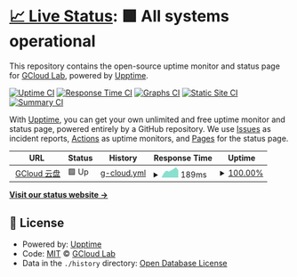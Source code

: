 # [📈 Live Status](https://gcloudlab.github.io/online-monitoring): <!--live status--> **🟩 All systems operational**

This repository contains the open-source uptime monitor and status page for [GCloud Lab](https://gcloudlab.github.io/online-monitoring), powered by [Upptime](https://github.com/upptime/upptime).

[![Uptime CI](https://github.com/gcloudlab/online-monitoring/workflows/Uptime%20CI/badge.svg)](https://github.com/gcloudlab/online-monitoring/actions?query=workflow%3A%22Uptime+CI%22)
[![Response Time CI](https://github.com/gcloudlab/online-monitoring/workflows/Response%20Time%20CI/badge.svg)](https://github.com/gcloudlab/online-monitoring/actions?query=workflow%3A%22Response+Time+CI%22)
[![Graphs CI](https://github.com/gcloudlab/online-monitoring/workflows/Graphs%20CI/badge.svg)](https://github.com/gcloudlab/online-monitoring/actions?query=workflow%3A%22Graphs+CI%22)
[![Static Site CI](https://github.com/gcloudlab/online-monitoring/workflows/Static%20Site%20CI/badge.svg)](https://github.com/gcloudlab/online-monitoring/actions?query=workflow%3A%22Static+Site+CI%22)
[![Summary CI](https://github.com/gcloudlab/online-monitoring/workflows/Summary%20CI/badge.svg)](https://github.com/gcloudlab/online-monitoring/actions?query=workflow%3A%22Summary+CI%22)

With [Upptime](https://upptime.js.org), you can get your own unlimited and free uptime monitor and status page, powered entirely by a GitHub repository. We use [Issues](https://github.com/gcloudlab/online-monitoring/issues) as incident reports, [Actions](https://github.com/gcloudlab/online-monitoring/actions) as uptime monitors, and [Pages](https://gcloudlab.github.io/online-monitoring) for the status page.

<!--start: status pages-->
<!-- This summary is generated by Upptime (https://github.com/upptime/upptime) -->
<!-- Do not edit this manually, your changes will be overwritten -->
<!-- prettier-ignore -->
| URL | Status | History | Response Time | Uptime |
| --- | ------ | ------- | ------------- | ------ |
| <img alt="" src="https://favicons.githubusercontent.com/gcloud.website" height="13"> [GCloud 云盘](https://gcloud.website) | 🟩 Up | [g-cloud.yml](https://github.com/gcloudlab/online-monitoring/commits/HEAD/history/g-cloud.yml) | <details><summary><img alt="Response time graph" src="./graphs/g-cloud/response-time-week.png" height="20"> 189ms</summary><br><a href="https://gcloudlab.github.io/online-monitoring/history/g-cloud"><img alt="Response time 270" src="https://img.shields.io/endpoint?url=https%3A%2F%2Fraw.githubusercontent.com%2Fgcloudlab%2Fonline-monitoring%2FHEAD%2Fapi%2Fg-cloud%2Fresponse-time.json"></a><br><a href="https://gcloudlab.github.io/online-monitoring/history/g-cloud"><img alt="24-hour response time 182" src="https://img.shields.io/endpoint?url=https%3A%2F%2Fraw.githubusercontent.com%2Fgcloudlab%2Fonline-monitoring%2FHEAD%2Fapi%2Fg-cloud%2Fresponse-time-day.json"></a><br><a href="https://gcloudlab.github.io/online-monitoring/history/g-cloud"><img alt="7-day response time 189" src="https://img.shields.io/endpoint?url=https%3A%2F%2Fraw.githubusercontent.com%2Fgcloudlab%2Fonline-monitoring%2FHEAD%2Fapi%2Fg-cloud%2Fresponse-time-week.json"></a><br><a href="https://gcloudlab.github.io/online-monitoring/history/g-cloud"><img alt="30-day response time 270" src="https://img.shields.io/endpoint?url=https%3A%2F%2Fraw.githubusercontent.com%2Fgcloudlab%2Fonline-monitoring%2FHEAD%2Fapi%2Fg-cloud%2Fresponse-time-month.json"></a><br><a href="https://gcloudlab.github.io/online-monitoring/history/g-cloud"><img alt="1-year response time 270" src="https://img.shields.io/endpoint?url=https%3A%2F%2Fraw.githubusercontent.com%2Fgcloudlab%2Fonline-monitoring%2FHEAD%2Fapi%2Fg-cloud%2Fresponse-time-year.json"></a></details> | <details><summary><a href="https://gcloudlab.github.io/online-monitoring/history/g-cloud">100.00%</a></summary><a href="https://gcloudlab.github.io/online-monitoring/history/g-cloud"><img alt="All-time uptime 100.00%" src="https://img.shields.io/endpoint?url=https%3A%2F%2Fraw.githubusercontent.com%2Fgcloudlab%2Fonline-monitoring%2FHEAD%2Fapi%2Fg-cloud%2Fuptime.json"></a><br><a href="https://gcloudlab.github.io/online-monitoring/history/g-cloud"><img alt="24-hour uptime 100.00%" src="https://img.shields.io/endpoint?url=https%3A%2F%2Fraw.githubusercontent.com%2Fgcloudlab%2Fonline-monitoring%2FHEAD%2Fapi%2Fg-cloud%2Fuptime-day.json"></a><br><a href="https://gcloudlab.github.io/online-monitoring/history/g-cloud"><img alt="7-day uptime 100.00%" src="https://img.shields.io/endpoint?url=https%3A%2F%2Fraw.githubusercontent.com%2Fgcloudlab%2Fonline-monitoring%2FHEAD%2Fapi%2Fg-cloud%2Fuptime-week.json"></a><br><a href="https://gcloudlab.github.io/online-monitoring/history/g-cloud"><img alt="30-day uptime 100.00%" src="https://img.shields.io/endpoint?url=https%3A%2F%2Fraw.githubusercontent.com%2Fgcloudlab%2Fonline-monitoring%2FHEAD%2Fapi%2Fg-cloud%2Fuptime-month.json"></a><br><a href="https://gcloudlab.github.io/online-monitoring/history/g-cloud"><img alt="1-year uptime 100.00%" src="https://img.shields.io/endpoint?url=https%3A%2F%2Fraw.githubusercontent.com%2Fgcloudlab%2Fonline-monitoring%2FHEAD%2Fapi%2Fg-cloud%2Fuptime-year.json"></a></details>

<!--end: status pages-->

[**Visit our status website →**](https://gcloudlab.github.io/online-monitoring)

## 📄 License

- Powered by: [Upptime](https://github.com/upptime/upptime)
- Code: [MIT](./LICENSE) © [GCloud Lab](https://gcloudlab.github.io/online-monitoring)
- Data in the `./history` directory: [Open Database License](https://opendatacommons.org/licenses/odbl/1-0/)
